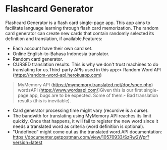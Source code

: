 # Flashcard Generator
Flashcard Generator is a flash card single-page app. This app aims to facilitate language learning through flash card memorization. The random card generator can create new cards that contain randomly selected its definition and translation, if available.Features:
- Each account have their own card set.
- Online English-to-Bahasa Indonesia translator.
- Random card generator.
- CURSED translation results. This is why we don't trust machines to do translating for us.Third-party APIs used in this app:> Random Word API (https://random-word-api.herokuapp.com)
> MyMemory API (https://mymemory.translated.net/doc/spec.php)
> wordsAPI (https://www.wordsapi.com/)Given this is our first single-page app, bugs are to be expected. Some of them:- Bad translation results (this is inevitable).
- Card generator processing time might vary (recursive is a curse).
- The bandwith for translating using MyMemory API reaches its limit quickly. Once that happens, it will fail to register the new word since it needs a translated word as criteria (word definition is optional).
- "Undefined" might come out as the translated word.API documentation: https://documenter.getpostman.com/view/10570933/SzRw2Wpr?version=latest

